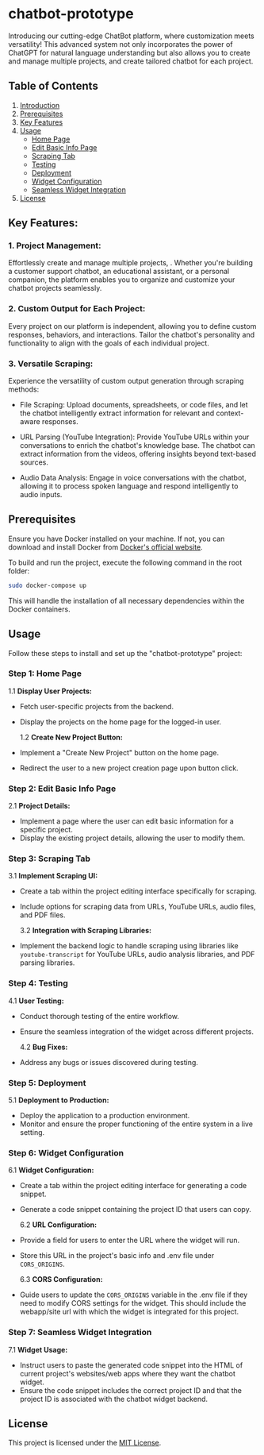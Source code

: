 # chatbot-prototype

Introducing our cutting-edge ChatBot platform, where customization meets versatility! This advanced system not only incorporates the power of ChatGPT for natural language understanding but also allows you to create and manage multiple projects, and create tailored chatbot for each project.

## Table of Contents

1. [Introduction](#chatbot-prototype)
2. [Prerequisites](#prerequisites)
3. [Key Features](keyfeatures)
4. [Usage](#usage)
   - [Home Page](#step-1-home-page)
   - [Edit Basic Info Page](#step-2-edit-basic-info-page)
   - [Scraping Tab](#step-3-scraping-tab)
   - [Testing](#step-4-testing)
   - [Deployment](#step-5-deployment)
   - [Widget Configuration](#step-6-widget-configuration)
   - [Seamless Widget Integration](#step-7-seamless-widget-integration)
5. [License](#license)

## Key Features:

### 1. Project Management:

Effortlessly create and manage multiple projects, . Whether you're building a customer support chatbot, an educational assistant, or a personal companion, the platform enables you to organize and customize your chatbot projects seamlessly.

### 2. Custom Output for Each Project:

Every project on our platform is independent, allowing you to define custom responses, behaviors, and interactions. Tailor the chatbot's personality and functionality to align with the goals of each individual project.

### 3. Versatile Scraping:

Experience the versatility of custom output generation through scraping methods:

- File Scraping: Upload documents, spreadsheets, or code files, and let the chatbot intelligently extract information for relevant and context-aware responses.

- URL Parsing (YouTube Integration): Provide YouTube URLs within your conversations to enrich the chatbot's knowledge base. The chatbot can extract information from the videos, offering insights beyond text-based sources.

- Audio Data Analysis: Engage in voice conversations with the chatbot, allowing it to process spoken language and respond intelligently to audio inputs.

## Prerequisites

Ensure you have Docker installed on your machine. If not, you can download and install Docker from [Docker's official website](https://www.docker.com/get-started).

To build and run the project, execute the following command in the root folder:

```bash
sudo docker-compose up
```

This will handle the installation of all necessary dependencies within the Docker containers.

## Usage

Follow these steps to install and set up the "chatbot-prototype" project:

### Step 1: Home Page

1.1 **Display User Projects:**

- Fetch user-specific projects from the backend.
- Display the projects on the home page for the logged-in user.

  1.2 **Create New Project Button:**

- Implement a "Create New Project" button on the home page.
- Redirect the user to a new project creation page upon button click.

### Step 2: Edit Basic Info Page

2.1 **Project Details:**

- Implement a page where the user can edit basic information for a specific project.
- Display the existing project details, allowing the user to modify them.

### Step 3: Scraping Tab

3.1 **Implement Scraping UI:**

- Create a tab within the project editing interface specifically for scraping.
- Include options for scraping data from URLs, YouTube URLs, audio files, and PDF files.

  3.2 **Integration with Scraping Libraries:**

- Implement the backend logic to handle scraping using libraries like `youtube-transcript` for YouTube URLs, audio analysis libraries, and PDF parsing libraries.

### Step 4: Testing

4.1 **User Testing:**

- Conduct thorough testing of the entire workflow.
- Ensure the seamless integration of the widget across different projects.

  4.2 **Bug Fixes:**

- Address any bugs or issues discovered during testing.

### Step 5: Deployment

5.1 **Deployment to Production:**

- Deploy the application to a production environment.
- Monitor and ensure the proper functioning of the entire system in a live setting.

### Step 6: Widget Configuration

6.1 **Widget Configuration:**

- Create a tab within the project editing interface for generating a code snippet.
- Generate a code snippet containing the project ID that users can copy.

  6.2 **URL Configuration:**

- Provide a field for users to enter the URL where the widget will run.
- Store this URL in the project's basic info and .env file under `CORS_ORIGINS`.

  6.3 **CORS Configuration:**

- Guide users to update the `CORS_ORIGINS` variable in the .env file if they need to modify CORS settings for the widget. This should include the webapp/site url with which the widget is integrated for this project.

### Step 7: Seamless Widget Integration

7.1 **Widget Usage:**

- Instruct users to paste the generated code snippet into the HTML of current project's websites/web apps where they want the chatbot widget.
- Ensure the code snippet includes the correct project ID and that the project ID is associated with the chatbot widget backend.

## License

This project is licensed under the [MIT License](LICENSE.md).
